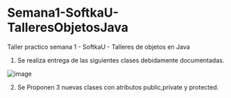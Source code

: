 # Semana1-SoftkaU-TalleresObjetosJava

Taller practico semana 1 - SoftkaU - Talleres de objetos en Java

1) Se realiza entrega de las siguientes clases debidamente documentadas.

![image](https://user-images.githubusercontent.com/11216709/170148116-544f1f4d-cdd9-404b-a522-420a3b3f234c.png)

2) Se Proponen 3 nuevas clases con atributos public,private y protected.

